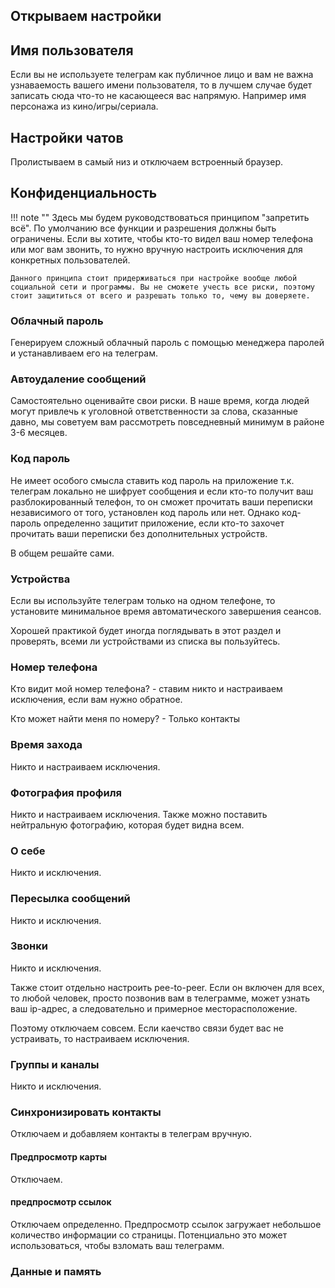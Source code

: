 ## Открываем настройки

## Имя пользователя

Если вы не используете телеграм как публичное лицо и вам не важна узнаваемость вашего имени пользователя, то в лучшем случае будет записать сюда что-то не касающееся вас напрямую. Например имя персонажа из кино/игры/сериала.

## Настройки чатов

Пролистываем в самый низ и отключаем встроенный браузер. 

## Конфиденциальность 

!!! note ""
    Здесь мы будем руководствоваться принципом "запретить всё". По умолчанию все функции и разрешения должны быть ограничены. Если вы хотите, чтобы кто-то видел ваш номер телефона или мог вам звонить, то нужно вручную настроить исключения для конкретных пользователей.

    Данного принципа стоит придерживаться при настройке вообще любой социальной сети и программы. Вы не сможете учесть все риски, поэтому стоит защититься от всего и разрешать только то, чему вы доверяете.

### Облачный пароль

Генерируем сложный облачный пароль с помощью менеджера паролей и устанавливаем его на телеграм.

### Автоудаление сообщений

Самостоятельно оценивайте свои риски. В наше время, когда людей могут привлечь к уголовной ответственности за слова, сказанные давно, мы советуем вам рассмотреть повседневный минимум в районе 3-6 месяцев.

### Код пароль

Не имеет особого смысла ставить код пароль на приложение т.к. телеграм локально не шифрует сообщения и если кто-то получит ваш разблокированный телефон, то он сможет прочитать ваши переписки независимого от того, установлен код пароль или нет. Однако код-пароль определенно защитит приложение, если кто-то захочет прочитать ваши переписки без дополнительных устройств.

В общем решайте сами.

### Устройства

Если вы используйте телеграм только на одном телефоне, то установите минимальное время автоматического завершения сеансов. 

Хорошей практикой будет иногда поглядывать в этот раздел и проверять, всеми ли устройствами из списка вы пользуйтесь.

### Номер телефона

Кто видит мой номер телефона? - ставим никто и настраиваем исключения, если вам нужно обратное.

Кто может найти меня по номеру? - Только контакты

### Время захода

Никто и настраиваем исключения.

### Фотография профиля

Никто и настраиваем исключения. Также можно поставить нейтральную фотографию, которая будет видна всем.

### О себе

Никто и исключения.

### Пересылка сообщений

Никто и исключения.

### Звонки 

Никто и исключения.

Также стоит отдельно настроить pee-to-peer. Если он включен для всех, то любой человек, просто позвонив вам в телеграмме, может узнать ваш ip-адрес, а следовательно и примерное месторасположение.

Поэтому отключаем совсем. Если каечство связи будет вас не устраивать, то настраиваем исключения.

### Группы и каналы

Никто и исключения.

### Синхронизировать контакты

Отключаем и добавляем контакты в телеграм вручную.

#### Предпросмотр карты

Отключаем.

#### предпросмотр ссылок

Отключаем определенно. Предпросмотр ссылок загружает небольшое количество информации со страницы. Потенциально это может использоваться, чтобы взломать ваш телеграмм.
    
### Данные и память

